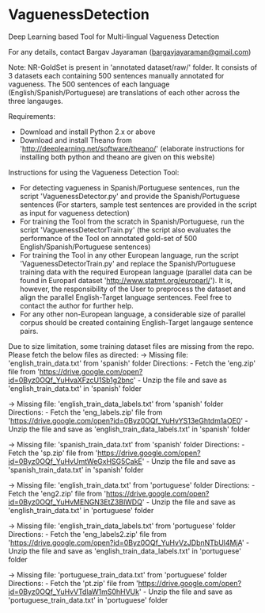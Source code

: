 # VaguenessDetection
Deep Learning based Tool for Multi-lingual Vagueness Detection

For any details, contact Bargav Jayaraman (bargavjayaraman@gmail.com)

Note: NR-GoldSet is present in 'annotated dataset/raw/' folder. It consists of 3 datasets each containing 500 sentences manually annotated for vagueness. The 500 sentences of each language (English/Spanish/Portuguese) are translations of each other across the three langauges.

Requirements:
- Download and install Python 2.x or above
- Download and install Theano from 'http://deeplearning.net/software/theano/' (elaborate instructions for installing both python and theano are given on this website)

Instructions for using the Vagueness Detection Tool:
- For detecting vagueness in Spanish/Portuguese sentences, run the script 'VaguenessDetector.py' and provide the Spanish/Portuguese sentences (For starters, sample test sentences are provided in the script as input for vagueness detection)
- For training the Tool from the scratch in Spanish/Portuguese, run the script 'VaguenessDetectorTrain.py' (the script also evaluates the performance of the Tool on annotated gold-set of 500 English/Spanish/Portuguese sentences)
- For training the Tool in any other European language, run the script 'VaguenessDetectorTrain.py' and replace the Spanish/Portuguese training data with the required European language (parallel data can be found in Europarl dataset 'http://www.statmt.org/europarl/'). It is, however, the responsibility of the User to preprocess the dataset and align the parallel English-Target language sentences. Feel free to contact the author for further help.
- For any other non-European language, a considerable size of parallel corpus should be created containing English-Target langauge sentence pairs.

Due to size limitation, some training dataset files are missing from the repo. Please fetch the below files as directed:
-> Missing file: 'english_train_data.txt' from 'spanish' folder
Directions: - Fetch the 'eng.zip' file from 'https://drive.google.com/open?id=0Byz0OQf_YuHvaXFzcU1Sb1g2bnc'
            - Unzip the file and save as 'english_train_data.txt' in 'spanish' folder

-> Missing file: 'english_train_data_labels.txt' from 'spanish' folder
Directions: - Fetch the 'eng_labels.zip' file from 'https://drive.google.com/open?id=0Byz0OQf_YuHvYS13eGhtdm1aOE0'
            - Unzip the file and save as 'english_train_data_labels.txt' in 'spanish' folder

-> Missing file: 'spanish_train_data.txt' from 'spanish' folder
Directions: - Fetch the 'sp.zip' file from 'https://drive.google.com/open?id=0Byz0OQf_YuHvUmtWeGxHSG5CakE'
            - Unzip the file and save as 'spanish_train_data.txt' in 'spanish' folder

-> Missing file: 'english_train_data.txt' from 'portuguese' folder
Directions: - Fetch the 'eng2.zip' file from 'https://drive.google.com/open?id=0Byz0OQf_YuHvMENGN3EtZ3BlWDQ'
            - Unzip the file and save as 'english_train_data.txt' in 'portuguese' folder

-> Missing file: 'english_train_data_labels.txt' from 'portuguese' folder
Directions: - Fetch the 'eng_labels2.zip' file from 'https://drive.google.com/open?id=0Byz0OQf_YuHvVzJDbnNTbUl4MjA'
            - Unzip the file and save as 'english_train_data_labels.txt' in 'portuguese' folder

-> Missing file: 'portuguese_train_data.txt' from 'portuguese' folder
Directions: - Fetch the 'pt.zip' file from 'https://drive.google.com/open?id=0Byz0OQf_YuHvVTdlaW1mS0hHVUk'
            - Unzip the file and save as 'portuguese_train_data.txt' in 'portuguese' folder
